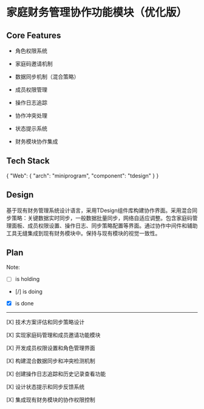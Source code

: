 # 家庭财务管理协作功能模块（优化版）

## Core Features

- 角色权限系统

- 家庭码邀请机制

- 数据同步机制（混合策略）

- 成员权限管理

- 操作日志追踪

- 协作冲突处理

- 状态提示系统

- 财务模块协作集成

## Tech Stack

{
  "Web": {
    "arch": "miniprogram",
    "component": "tdesign"
  }
}

## Design

基于现有财务管理系统设计语言，采用TDesign组件库构建协作界面。采用混合同步策略：关键数据实时同步，一般数据批量同步，网络自适应调整。包含家庭码管理面板、成员权限设置、操作日志、同步策略配置等界面。通过协作中间件和辅助工具无缝集成到现有财务模块中。保持与现有模块的视觉一致性。

## Plan

Note: 

- [ ] is holding
- [/] is doing
- [X] is done

---

[X] 技术方案评估和同步策略设计

[X] 实现家庭码管理和成员邀请功能模块

[X] 开发成员权限设置和角色管理界面

[X] 构建混合数据同步和冲突检测机制

[X] 创建操作日志追踪和历史记录查看功能

[X] 设计状态提示和同步反馈系统

[X] 集成现有财务模块的协作权限控制
